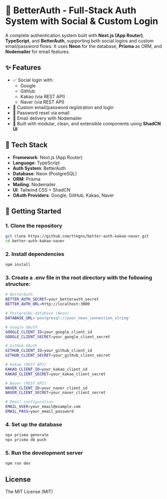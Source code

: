 # 🔐 BetterAuth - Full-Stack Auth System with Social & Custom Login

A complete authentication system built with **Next.js (App Router)**, **TypeScript**, and **BetterAuth**, supporting both social logins and custom email/password flows. It uses **Neon** for the database, **Prisma** as ORM, and **Nodemailer** for email features.

## ✨ Features

- ✅ Social login with:
  - Google
  - GitHub
  - Kakao (via REST API)
  - Naver (via REST API)
- 📧 Custom email/password registration and login
- 🔁 Password reset via email
- 💌 Email delivery with Nodemailer
- 🧩 Built with modular, clean, and extensible components using **ShadCN UI**

## 🧱 Tech Stack

- **Framework**: Next.js (App Router)
- **Language**: TypeScript
- **Auth System**: BetterAuth
- **Database**: Neon (PostgreSQL)
- **ORM**: Prisma
- **Mailing**: Nodemailer
- **UI**: Tailwind CSS + ShadCN
- **OAuth Providers**: Google, GitHub, Kakao, Naver

## 🚀 Getting Started

### 1. Clone the repository

```bash
git clone https://github.com/ttkgns/better-auth-kakao-naver.git
cd better-auth-kakao-naver
```

### 2. Install dependencies
```bash
npm install

```

### 3. Create a .env file in the root directory with the following structure:
```bash
# BetterAuth
BETTER_AUTH_SECRET=your_betterauth_secret
BETTER_AUTH_URL=http://localhost:3000

# PostgreSQL database (Neon)
DATABASE_URL='postgresql://your_neon_connection_string'

# Google OAuth
GOOGLE_CLIENT_ID=your_google_client_id
GOOGLE_CLIENT_SECRET=your_google_client_secret

# GitHub OAuth
GITHUB_CLIENT_ID=your_github_client_id
GITHUB_CLIENT_SECRET=your_github_client_secret

# Kakao (REST API)
KAKAO_CLIENT_ID=your_kakao_client_id
KAKAO_CLIENT_SECRET=your_kakao_client_secret

# Naver (REST API)
NAVER_CLIENT_ID=your_naver_client_id
NAVER_CLIENT_SECRET=your_naver_client_secret

# Email configuration
EMAIL_USER=your_email@example.com
EMAIL_PASS=your_email_password
```

### 4. Set up the database
```bash
npx prisma generate
npx prisma db push

```

### 5. Run the development server
```bash
npm run dev

```



## License

The MIT License (MIT)




